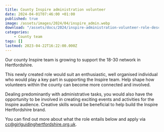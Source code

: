 ```yaml
---
title: County Inspire administration volunteer
date: 2024-04-01T07:46:00 +01:00
published: true
image: /assets/images/2024/04/inspire_admin.webp
download: "/assets/docs/2024/inspire-administration-volunteer-role-description.pdf"
categories: 
    - County team
tags: []
lastmod: 2023-04-22T16:22:00.000Z
---
```

Our county Inspire team is growing to support the 18-30 network in Hertfordshire.

This newly created role would suit an enthusiastic, well organised individual who would play a key part in supporting the Inspire team.  Help shape how volunteers within the county can become more connected and involved.

Dealing predominantly with administrative tasks, you would also have the opportunity to be involved in creating exciting events and activities for the Inspire audience.  Creative skills would be beneficial to help build the Inspire Hertfordshire brand.

You can find out more about what the role entails below and apply via <cc@girlguidinghertfordshire.org.uk>.
